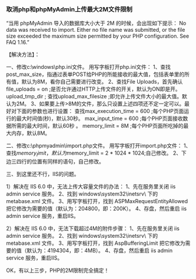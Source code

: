 ### 取消php和phpMyAdmin上传最大2M文件限制


“当用 phpMyAdmin 导入的数据库大小大于 2M 的时候，会出现如下提示：
No data was received to import. Either no file name was submitted, or the file size exceeded the maximum size permitted by your PHP configuration. See FAQ 1.16.”

【解决方法】：

一、修改c:\windows\php.ini文件。
用写字板打开php.ini文件：
1、查找post_max_size，指通过表单POST给PHP的所能接收的最大值，包括表单里的所有值，默认为8M，看你自己需要进行改变。
2、查找File Uploads，首先确认file_uploads = on ;是否允许通过HTTP上传文件的开关，默认为ON即是开。 upload_tmp_dir ; 
查找upload_max_filesize ;即允许上传文件大小的最大值。默认为2M。
3、如果要上传>8M的文件，那么只设置上述四项还不定一定可以。最好对下面的参数也进行设置： 
查找max_execution_time = 600 ;每个PHP页面运行的最大时间值(秒)，默认30秒。 
max_input_time = 600 ;每个PHP页面接收数据所需的最大时间，默认60秒 。
memory_limit = 8M ;每个PHP页面所吃掉的最大内存，默认8M。

二、修改c:\phpmyadmin\import.php文件。
用写字板打开import.php文件：
1、查找$memory_limit，默认为$memory_limit = 2 * 1024 * 1024;自己修改。
2、下边三四行的位置有同样的语句，自己修改。

三、到这里还不行，IIS的问题。

1）解决在 IIS 6.0 中，无法上传大容量文件的办法：
1、先在服务里关闭 iis admin service 服务。
2、找到 windows\system32\inetsrv\ 下的 metabase.xml 文件。
3、用写字板打开，找到 ASPMaxRequestEntityAllowed 把它修改为需要的值（默认为：204800，即：200K）。
4、存盘，然后重启 iis admin service 服务，重启IIS。

2）解决在 IIS 6.0 中，无法下载超过4M的附件步骤：
1、先在服务里关闭 iis admin service 服务。
2、找到 windows\system32\inetsrv\ 下的 metabase.xml 文件。
3、用写字板打开，找到 AspBufferingLimit 把它修改为需要的值（默认为：4194304，即：4MB）。
4、存盘，然后重启 iis admin service 服务，重启IIS。

OK，有以上三步，PHP的2M限制完全搞定！
